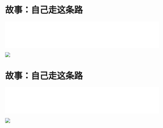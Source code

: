 # 故事：自己走这条路
<iframe frameborder="0" marginwidth="0" marginheight="0" width=500 height=86 src="./mp3/5-0.mp3"></iframe>

![](./img/5-0.webp)

# 故事：自己走这条路
<iframe frameborder="0" marginwidth="0" marginheight="0" width=500 height=86 src="./mp3/5-0.mp3"></iframe>

![](./img/5-0.webp)


